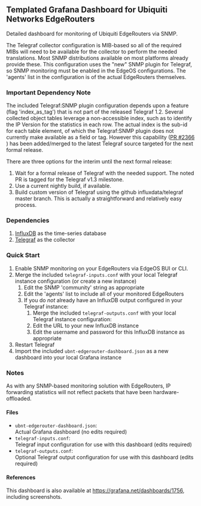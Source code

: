 ## Templated Grafana Dashboard for Ubiquiti Networks EdgeRouters

Detailed dashboard for monitoring of Ubiquiti EdgeRouters via SNMP.


The Telegraf collector configuration is MIB-based so all of the required MIBs will need to be available for the collector to perform the needed translations.  Most SNMP distributions available on most platforms already provide these.  This configuration uses the "new" SNMP plugin for Telegraf, so SNMP monitoring must be enabled in the EdgeOS configurations.  The 'agents' list in the configuration is of the actual EdgeRouters themselves.


### Important Dependency Note
The included Telegraf:SNMP plugin configuration depends upon a feature (flag 'index_as_tag') that is not part of the released Telegraf 1.2.
Several collected object tables leverage a non-accessible index, such as to identify the IP Version for the statistics in each row.  The actual index is the sub-id for each table element, of which the Telegraf:SNMP plugin does not currently make available as a field or tag.  However this capability ([PR #2366](https://github.com/influxdata/telegraf/pull/2366) ) has been added/merged to the latest Telegraf source targeted for the next formal release.

There are three options for the interim until the next formal release:
 1.  Wait for a formal release of Telegraf with the needed support.  The noted PR is tagged for the Telegraf v1.3 milestone.  
 2.  Use a current nightly build, if available.
 3.  Build custom version of Telegraf using the github influxdata/telegraf master branch.  This is actually a straightforward and relatively easy process.


### Dependencies
1. [InfluxDB](https://docs.influxdata.com/influxdb/) as the time-series database
2. [Telegraf](https://docs.influxdata.com/telegraf/) as the collector


### Quick Start
1. Enable SNMP monitoring on your EdgeRouters via EdgeOS BUI or CLI.  
2. Merge the included `telegraf-inputs.conf` with your local Telegraf instance configuration (or create a new instance)  
   1. Edit the SNMP 'community' string as appropriate  
   2. Edit the 'agents' list to include all of your monitored EdgeRouters  
   3. If you do _not_ already have an InfluxDB output configured in your Telegraf instance:  
      1. Merge the included `telegraf-outputs.conf` with your local Telegraf instance configuration:  
      2. Edit the URL to your new InfluxDB instance  
      3. Edit the username and password for this InfluxDB instance as appropriate  
3.  Restart Telegraf  
4.  Import the included `ubnt-edgerouter-dashboard.json` as a new dashboard into your local Grafana instance  


### Notes
As with any SNMP-based monitoring solution with EdgeRouters, IP forwarding statistics will not reflect packets that have been hardware-offloaded.


#### Files
- `ubnt-edgerouter-dashboard.json`:  
  Actual Grafana dashboard (no edits required)
- `telegraf-inputs.conf`:  
  Telegraf input configuration for use with this dashboard (edits required)
- `telegraf-outputs.conf`:  
  Optional Telegraf output configuration for use with this dashboard (edits required)


#### References
This dashboard is also available at https://grafana.net/dashboards/1756, including screenshots.
